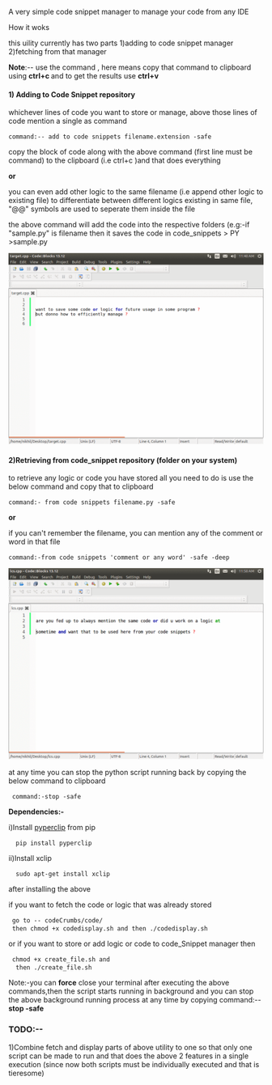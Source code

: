 A very simple code snippet manager to manage your code from any IDE

How it woks

this uility currently has two parts 1)adding to code snippet manager 2)fetching from that manager

<strong>Note</strong>:-- use the command , here means copy that command to clipboard using <strong>ctrl+c </strong> and to get the      results use <strong>ctrl+v</strong>

<h4>1) Adding to Code Snippet repository</h4>


whichever lines of code you want to store or manage, above those lines of code mention a single as command 

 
    command:-- add to code snippets filename.extension -safe 

 
copy the block of code along with the above command (first line must be command) to the clipboard (i.e ctrl+c )and that does everything 

<strong>or</strong>

you can even add other logic to the same filename (i.e append other logic to existing file)
  to differentiate between different logics existing in same file, "@@" symbols are used to seperate them inside the file
 


the above command will add the code into the respective folders (e.g:-if "sample.py" is filename then it saves the code in code_snippets > PY >sample.py

![alt tag](https://github.com/nikhilponnuru/codeCrumbs/blob/master/screenshots/add.gif)




<h4>2)Retrieving from code_snippet repository (folder on your system)</h4>

to retrieve any logic or code you have stored all you need to do is use the below command and copy that to clipboard

    command:- from code snippets filename.py -safe


<strong>or</strong>

if you can't remember the filename, you can mention any of the comment or word in that file

    command:-from code snippets 'comment or any word' -safe -deep

![alt tag](https://github.com/nikhilponnuru/codeCrumbs/blob/master/screenshots/fetch.gif)




at any time you can stop the python script running back by copying the below command to clipboard


     command:-stop -safe





<strong>Dependencies:-</strong>
 
  i)Install <a href="https://pypi.python.org/pypi/pyperclip"> pyperclip</a> from pip
  
      pip install pyperclip
  
  ii)Install xclip
  
      sudo apt-get install xclip
  
after installing the above 

if you want to fetch the code or logic that was already stored

     go to -- codeCrumbs/code/ 
     then chmod +x codedisplay.sh and then ./codedisplay.sh 


or
if you want to store or add logic or code to code_Snippet manager then 
   
     chmod +x create_file.sh and
      then ./create_file.sh

Note:-you can <strong>force</strong> close your terminal after executing the above commands,then the script starts running in background and you can stop the above background running process at any time by copying command:-- <strong>stop -safe </strong>


<h3>TODO:--</h3>
1)Combine fetch and display parts of above utility to one so that only one script can be made to run and that does the above 2 features in a single execution (since now both scripts must be individually executed and that is tieresome)






